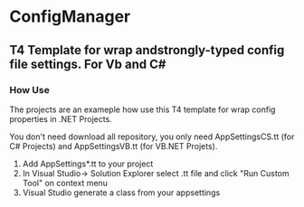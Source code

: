 # ConfigManager
## T4 Template for wrap andstrongly-typed config file settings. For Vb and C#

### How Use
The projects are an exameple how use this T4 template for wrap config properties in .NET Projects. 

You don't need download all repository, you only need AppSettingsCS.tt (for C# Projects) and AppSettingsVB.tt (for VB.NET Projets).

1. Add AppSettings*.tt to your project
2. In Visual Studio-> Solution Explorer select .tt file and click "Run Custom Tool" on context menu
3. Visual Studio generate a class from your appsettings
